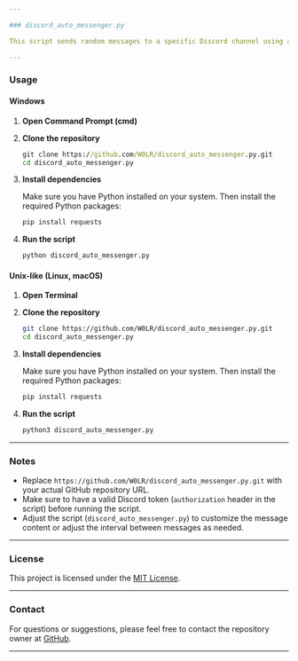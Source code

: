 ```yaml
---

### discord_auto_messenger.py

This script sends random messages to a specific Discord channel using a predefined token.

---
```


### Usage

#### Windows

1. **Open Command Prompt (cmd)**

2. **Clone the repository**
   ```cmd
   git clone https://github.com/W0LR/discord_auto_messenger.py.git
   cd discord_auto_messenger.py
   ```

3. **Install dependencies**

   Make sure you have Python installed on your system. Then install the required Python packages:
   ```cmd
   pip install requests
   ```

4. **Run the script**

   ```cmd
   python discord_auto_messenger.py
   ```

#### Unix-like (Linux, macOS)

1. **Open Terminal**

2. **Clone the repository**
   ```bash
   git clone https://github.com/W0LR/discord_auto_messenger.py.git
   cd discord_auto_messenger.py
   ```

3. **Install dependencies**

   Make sure you have Python installed on your system. Then install the required Python packages:
   ```bash
   pip install requests
   ```

4. **Run the script**

   ```bash
   python3 discord_auto_messenger.py
   ```

---

### Notes

- Replace `https://github.com/W0LR/discord_auto_messenger.py.git` with your actual GitHub repository URL.
- Make sure to have a valid Discord token (`authorization` header in the script) before running the script.
- Adjust the script (`discord_auto_messenger.py`) to customize the message content or adjust the interval between messages as needed.

---

### License

This project is licensed under the [MIT License](https://opensource.org/licenses/MIT).

---

### Contact

For questions or suggestions, please feel free to contact the repository owner at [GitHub](https://github.com/W0LR).

---
